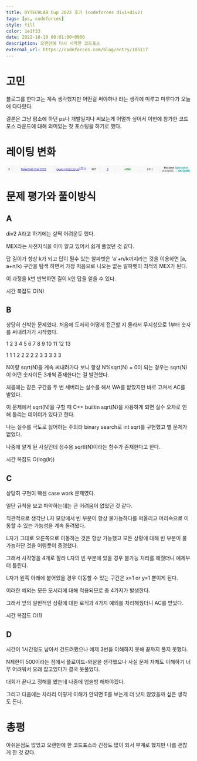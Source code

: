 ```yaml
---
title: DYTECHLAB Cup 2022 후기 (codeforces div1+div2)
tags: [ps, codeforces]
style: fill
color: 1e1f33
date: 2022-10-10 00:01:00+0900
description: 오랜만에 다시 시작한 코드포스
external_url: https://codeforces.com/blog/entry/105117
---
```

# 고민
블로그를 한다고는 계속 생각했지만 어떤걸 써야하나 라는 생각에 미루고 미루다가 오늘에 다다랐다.

결론은 그냥 평소에 하던 ps나 개발일지나 써보는게 어떨까 싶어서 이번에 참가한 코드포스 라운드에 대해 의미있는 첫 포스팅을 하기로 했다.

# 레이팅 변화
![1](/assets/img/DYTECHLAB-Cup-2022/1.png)

# 문제 평가와 풀이방식
## A
div2 A라고 하기에는 살짝 어려운듯 했다.

MEX라는 사전지식을 이미 알고 있어서 쉽게 풀었던 것 같다.

답 길이가 항상 k가 되고 답이 될수 있는 알파벳은 'a'+n/k까지라는 것을 이용하면 [a, a+n/k) 구간을 탐색 하면서 가장 처음으로 나오는 없는 알파벳이 최적의 MEX가 된다.

이 과정을 k번 반복하면 길이 k인 답을 얻을 수 있다.

시간 복잡도 O(N)
## B
상당히 신박한 문제였다. 처음에 도저히 어떻게 접근할 지 몰라서 무지성으로 1부터 숫자를 써내려가기 시작했다.

1 2 3 4 5 6 7 8 9 10 11 12 13

1 1 1 2 2 2 2 2 3 3 3 3 3

N이랑 sqrt(N)을 계속 써내려가다 보니 항상 N%sqrt(N) = 0이 되는 경우는 sqrt(N)이 어떤 숫자이든 3개씩 존재한다는 걸 발견했다.

처음에는 같은 구간을 두 번 세버리는 실수를 해서 WA를 받았지만 바로 고쳐서 AC를 받았다.

이 문제에서 sqrt(N)을 구할 때 C++ builtin sqrt(N)을 사용하게 되면 실수 오차로 인해 틀리는 데이터가 있다고 한다.

나는 실수를 극도로 싫어하는 주의라 binary search로 int sqrt를 구현했고 별 문제가 없었다.

나중에 알게 된 사실인데 정수용 sqrtl(N)이라는 함수가 존재한다고 한다.

시간 복잡도 O(log(lr))
## C
상당히 구현이 빡센 case work 문제였다.

일단 규칙을 보고 파악하는데는 큰 어려움이 없었던 것 같다.

직관적으로 생각난 L자 모양에서 빈 부분이 항상 불가능하다를 떠올리고 머리속으로 이동할 수 있는 가능성을 계속 돌려봤다.

L자가 그대로 오른쪽으로 이동하는 것은 항상 가능했고 모든 상황에 대해 빈 부분이 불가능하단 것을 어렴풋이 증명했다.

그래서 사각형을 4개로 잘라 L자의 빈 부분에 있을 경우 불가능 처리를 해줬더니 예제부터 틀린다.

L자가 왼쪽 아래에 붙어있을 경우 이동할 수 있는 구간은 x=1 or y=1 뿐이게 된다.

이러한 예외는 모든 모서리에 대해 적용되므로 총 4가지가 발생한다.

그래서 앞의 일반적인 상황에 대한 로직과 4가지 예외를 처리해줬더니 AC를 받았다.

시간 복잡도 O(1)
## D
시간이 1시간정도 남아서 건드려봤으나 예제 3번을 이해하지 못해 끝까지 풀지 못했다.

N제한이 500이라는 점에서 플로이드-와샬을 생각했으나 사실 문제 자체도 이해하기 너무 어려워서 오래 잡고있다가 결국 못풀었다.

대회가 끝나고 정해를 봤는데 나중에 업솔빙 해봐야겠다.

그리고 다음에는 차라리 이렇게 이해가 안되면 E를 보는게 더 낫지 않았을까 싶은 생각도 든다.

# 총평
아쉬운점도 많았고 오랜만에 한 코드포스라 긴장도 많이 되서 부계로 했지만 나름 괜찮게 한 것 같다.